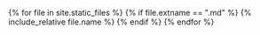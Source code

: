 {% for file in site.static_files %}
    {% if file.extname == ".md" %}
        {% include_relative file.name %}
    {% endif %}
{% endfor %}

<!-- # PuTTY Instructions
{% include_relative putty.md %}

# Old Functional Requirements
{% include_relative requirements.md %}

#MySQL Cheatsheet
{% include_relative mysql.md %} -->